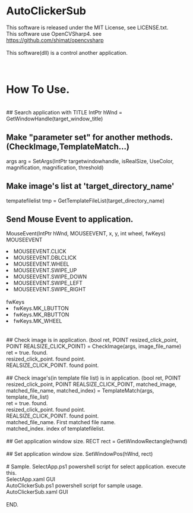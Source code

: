 # AutoClickerSub
This software is released under the MIT License, see LICENSE.txt.<br>
This software use OpenCVSharp4. see https://github.com/shimat/opencvsharp
<br><br>
This software(dll) is a control another application.<br>
<br><br>
# How To Use.
<br>
## Search application with TITLE
IntPtr hWnd = GetWindowHandle(target_window_title)<br>

## Make "parameter set" for another methods.(CheckImage,TemplateMatch...)
args arg = SetArgs(IntPtr targetwindowhandle, isRealSize, UseColor, magnification, magnification, threshold)<br>

## Make image's list at  'target_directory_name'
tempatefilelist tmp =  GetTemplateFileList(target_directory_name)<br>

## Send Mouse Event to application.
MouseEvent(IntPtr hWnd, MOUSEEVENT, x, y, int wheel, fwKeys)<br>
MOUSEEVENT<br>
<li>MOUSEEVENT.CLICK</li>
<li>MOUSEEVENT.DBLCLICK</li>
<li>MOUSEEVENT.WHEEL</li>
<li>MOUSEEVENT.SWIPE_UP</li>
<li>MOUSEEVENT.SWIPE_DOWN</li>
<li>MOUSEEVENT.SWIPE_LEFT</li>
<li>MOUSEEVENT.SWIPE_RIGHT</li>
<br>
fwKeys<br>
<li>fwKeys.MK_LBUTTON</li>
<li>fwKeys.MK_RBUTTON</li>
<li>fwKeys.MK_WHEEL</li>
<br><br>
## Check image is in application.
(bool ret, POINT resized_click_point, POINT REALSIZE_CLICK_POINT) =	CheckImage(args, image_file_name)<br>
ret = true. found.<br>
resized_click_point. found point.<br>
REALSIZE_CLICK_POINT. found point.<br><br>
## Check image's(in template file list) is in application.
(bool ret, POINT resized_click_point, POINT REALSIZE_CLICK_POINT, matched_image, matched_file_name, matched_index) = TemplateMatch(args, template_file_list)<br>
ret = true. found.<br>
resized_click_point. found point.<br>
REALSIZE_CLICK_POINT. found point.<br>
matched_file_name. First matched file name.<br>
matched_index. index of templatefilelist.<br><br>
## Get application window size.
RECT rect =	GetWindowRectangle(hwnd)<br><br>
## Set application window size.
SetWindowPos(hWnd, rect)<br><br>
# Sample.
SelectApp.ps1  powershell script for select application. execute this.<br>
SelectApp.xaml GUI<br>
AutoClickerSub.ps1 powershell script for sample usage.<br>
AutoClickerSub.xaml GUI<br>
<br>
END.
